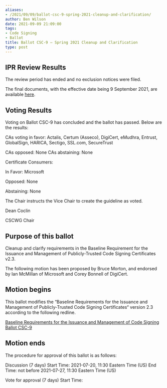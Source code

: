 ```yaml
---
aliases:
- /2021/09/09/ballot-csc-9-spring-2021-cleanup-and-clarification/
author: Ben Wilson
date: 2021-09-09 21:09:00
tags:
- Code Signing
- Ballot
title: Ballot CSC-9 – Spring 2021 Cleanup and Clarification
type: post
---
```


## IPR Review Results

The review period has ended and no exclusion notices were filed.

The final documents, with the effective date being 9 September 2021, are available [here](/working-groups/code-signing/documents/).

## Voting Results

Voting on Ballot CSC-9 has concluded and the ballot has passed. Below are the results:

CAs voting in favor: Actalis, Certum (Asseco), DigiCert, eMudhra, Entrust, GlobalSign, HARICA, Sectigo, SSL.com, SecureTrust

CAs opposed: None
CAs abstaining: None

Certificate Consumers:

In Favor: Microsoft

Opposed: None

Abstaining: None

The Chair instructs the Vice Chair to create the guideline as voted.

Dean Coclin

CSCWG Chair

## Purpose of this ballot

Cleanup and clarify requirements in the Baseline Requirement for the Issuance and Management of Publicly-Trusted Code Signing Certificates v2.3.

The following motion has been proposed by Bruce Morton, and endorsed by Ian McMillan of Microsoft and Corey Bonnell of DigiCert.

## Motion begins

This ballot modifies the “Baseline Requirements for the Issuance and Management of Publicly‐Trusted Code Signing Certificates“ version 2.3 according to the following redline.

[Baseline Requirements for the Issuance and Management of Code Signing Ballot CSC-9][1]

## Motion ends

The procedure for approval of this ballot is as follows:

Discussion (7 days) Start Time: 2021-07-20, 11:30 Eastern Time (US) End Time: not before 2021-07-27, 11:30 Eastern Time (US)

Vote for approval (7 days) Start Time:

[1]: /uploads/baseline_requirements_for_the_issuance_and_management_of_code_signing_csc-9_redline.pdf